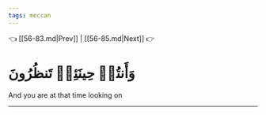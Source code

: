 ```yaml
---
tags: meccan
---
```


👈 [[56-83.md|Prev]] | [[56-85.md|Next]] 👉

# وَأَنتُمۡ حِينَئِذٖ تَنظُرُونَ

And you are at that time looking on

---

